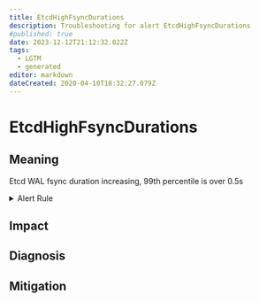 ```yaml
---
title: EtcdHighFsyncDurations
description: Troubleshooting for alert EtcdHighFsyncDurations
#published: true
date: 2023-12-12T21:12:32.022Z
tags: 
  - LGTM
  - generated
editor: markdown
dateCreated: 2020-04-10T18:32:27.079Z
---
```


# EtcdHighFsyncDurations

## Meaning
[//]: # "Short paragraph that explains what the alert means"
Etcd WAL fsync duration increasing, 99th percentile is over 0.5s

<details>
  <summary>Alert Rule</summary>

{{% rule "etcd/etcd-internal.yml" "EtcdHighFsyncDurations" %}}

<!-- Rule when generated

```yaml
alert: EtcdHighFsyncDurations
expr: histogram_quantile(0.99, rate(etcd_disk_wal_fsync_duration_seconds_bucket[1m])) > 0.5
for: 2m
labels:
    severity: warning
annotations:
    summary: Etcd high fsync durations (instance {{ $labels.instance }})
    description: |-
        Etcd WAL fsync duration increasing, 99th percentile is over 0.5s
          VALUE = {{ $value }}
          LABELS = {{ $labels }}
    runbook: https://github.com/srerun/prometheus-alerts/blob/main/content/runbooks/etcd-internal/EtcdHighFsyncDurations.md

```

-->

</details>


## Impact
[//]: # "What could / will happen if the alert is not addressed"



## Diagnosis
[//]: # "Steps to take to identify the cause of the problem"



## Mitigation
[//]: # "The steps necessary to resolve the alert"
